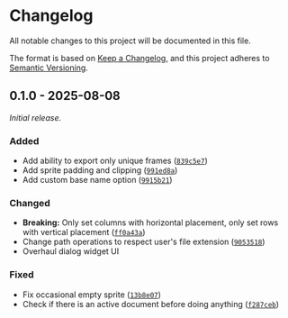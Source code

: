 # Changelog

All notable changes to this project will be documented in this file.

The format is based on [Keep a Changelog](https://keepachangelog.com/en/1.1.0/),
and this project adheres to [Semantic Versioning](https://semver.org/spec/v2.0.0.html).

## 0.1.0 - 2025-08-08

_Initial release._

### Added

- Add ability to export only unique frames ([`839c5e7`](/../../commit/839c5e7))
- Add sprite padding and clipping ([`991ed8a`](/../../commit/991ed8a))
- Add custom base name option ([`9915b21`](/../../commit/9915b21))

### Changed

- **Breaking:** Only set columns with horizontal placement, only set rows with vertical placement ([`ff0a43a`](/../../commit/ff0a43a))
- Change path operations to respect user's file extension ([`9053518`](/../../commit/9053518))
- Overhaul dialog widget UI

### Fixed

- Fix occasional empty sprite ([`13b8e07`](/../../commit/13b8e07))
- Check if there is an active document before doing anything ([`f287ceb`](/../../commit/f287ceb))
